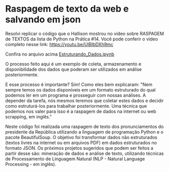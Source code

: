 # Raspagem de texto da web e salvando em json

Resolvi replicar o código que o Hallison mostrou no vídeo sobre RASPAGEM de TEXTOS da lista de Python na Prática #14. Você pode conferir o vídeo completo nesse link: https://youtu.be/UlBlbDXh9mc

Confira no arquivo acima [Estruturando_Dados.ipynb](https://github.com/Irisrangel/Raspagem_de_texto-web_to_json/blob/0332eb381dc7bc83bdbff45bbbf2279fc7d2a828/Estruturando_Dados.ipynb)

O processo feito aqui é um exemplo de coleta, armazenamento e disponibilidade dos dados que poderam ser utilizados em análise posteriormente.

E esse processo é importante? Sim! Como eles bem explicaram: "Nem sempre temos os dados disponíveis em um formato estruturado do qual podemos ler em um programa e prosseguir com nossas análises. A depender da tarefa, nós mesmos teremos que coletar estes dados e decidir como estruturá-los para trabalhar posteriormente. Uma técnica que podemos nos valer para isso é a raspagem de dados na internet ou web scrapping, em inglês."

Neste código foi realizada uma raspagem de texto dos pronunciamentos do presidente da República utilizando a linguagem de programação Python e o pacote BeautifulSoup.
O objetivo foi transformar dados não estruturados (textos livres na internet ou em arquivos PDF) em dados estruturados no formato JSON.
Os próximos projetos sugeridos que podem ser feitos a partir desse são: mineração de dados e análise de texto, utilizando técnicas de Processamento de Linguagem Natural (NLP - Natural Language Processing - em inglês).
